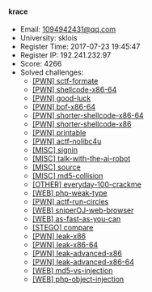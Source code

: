 #### krace  

* Email: 1094942431@qq.com  
* University: sklois  
* Register Time: 2017-07-23 19:45:47  
* Register IP: 192.241.232.97  
* Score: 4266  
* Solved challenges: 
  * [[PWN] sctf-formate](https://github.com/SniperOJ/Challenges/blob/master/pwn/sctf-formate.json)  
  * [[PWN] shellcode-x86-64](https://github.com/SniperOJ/Challenges/blob/master/pwn/shellcode-x86-64.json)  
  * [[PWN] good-luck](https://github.com/SniperOJ/Challenges/blob/master/pwn/good-luck.json)  
  * [[PWN] bof-x86-64](https://github.com/SniperOJ/Challenges/blob/master/pwn/bof-x86-64.json)  
  * [[PWN] shorter-shellcode-x86-64](https://github.com/SniperOJ/Challenges/blob/master/pwn/shorter-shellcode-x86-64.json)  
  * [[PWN] shorter-shellcode-x86](https://github.com/SniperOJ/Challenges/blob/master/pwn/shorter-shellcode-x86.json)  
  * [[PWN] printable](https://github.com/SniperOJ/Challenges/blob/master/pwn/printable.json)  
  * [[PWN] actf-nolibc4u](https://github.com/SniperOJ/Challenges/blob/master/pwn/actf-nolibc4u.json)  
  * [[MISC] signin](https://github.com/SniperOJ/Challenges/blob/master/misc/signin.json)  
  * [[MISC] talk-with-the-ai-robot](https://github.com/SniperOJ/Challenges/blob/master/misc/talk-with-the-ai-robot.json)  
  * [[MISC] source](https://github.com/SniperOJ/Challenges/blob/master/misc/source.json)  
  * [[MISC] md5-collision](https://github.com/SniperOJ/Challenges/blob/master/misc/md5-collision.json)  
  * [[OTHER] everyday-100-crackme](https://github.com/SniperOJ/Challenges/blob/master/other/everyday-100-crackme.json)  
  * [[WEB] php-weak-type](https://github.com/SniperOJ/Challenges/blob/master/web/php-weak-type.json)  
  * [[PWN] actf-run-circles](https://github.com/SniperOJ/Challenges/blob/master/pwn/actf-run-circles.json)  
  * [[WEB] sniperOJ-web-browser](https://github.com/SniperOJ/Challenges/blob/master/web/sniperOJ-web-browser.json)  
  * [[WEB] as-fast-as-you-can](https://github.com/SniperOJ/Challenges/blob/master/web/as-fast-as-you-can.json)  
  * [[STEGO] compare](https://github.com/SniperOJ/Challenges/blob/master/stego/compare.json)  
  * [[PWN] leak-x86](https://github.com/SniperOJ/Challenges/blob/master/pwn/leak-x86.json)  
  * [[PWN] leak-x86-64](https://github.com/SniperOJ/Challenges/blob/master/pwn/leak-x86-64.json)  
  * [[PWN] leak-advanced-x86](https://github.com/SniperOJ/Challenges/blob/master/pwn/leak-advanced-x86.json)  
  * [[PWN] leak-advanced-x86-64](https://github.com/SniperOJ/Challenges/blob/master/pwn/leak-advanced-x86-64.json)  
  * [[WEB] md5-vs-injection](https://github.com/SniperOJ/Challenges/blob/master/web/md5-vs-injection.json)  
  * [[WEB] php-object-injection](https://github.com/SniperOJ/Challenges/blob/master/web/php-object-injection.json)  
